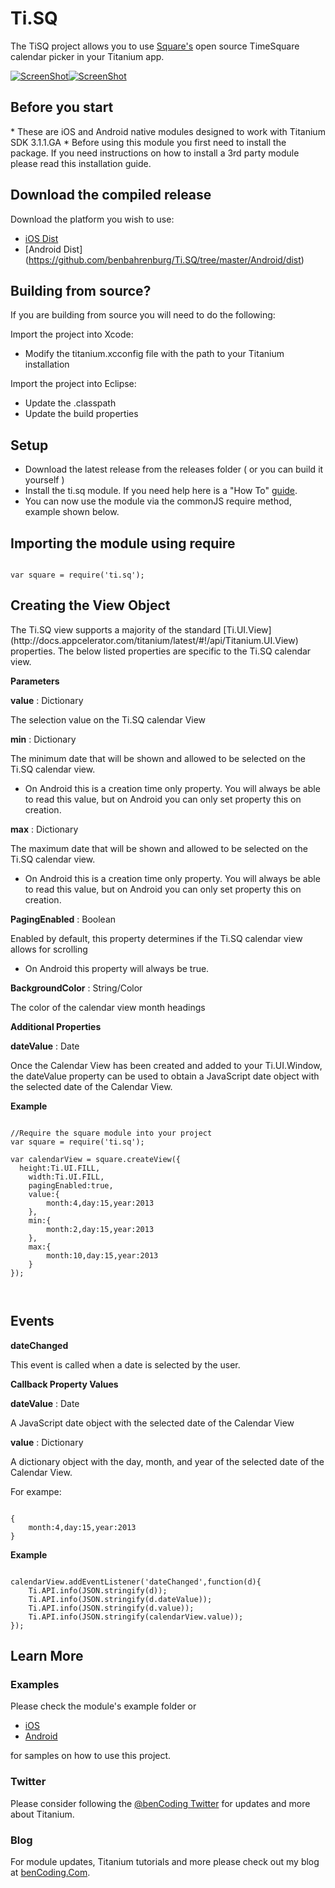 <h1>Ti.SQ</h1>

The TiSQ project allows you to use [Square's](http://square.github.io) open source TimeSquare calendar picker in your Titanium app.

[![ScreenShot](https://raw.github.com/benbahrenburg/Ti.SQ/master/Screenshots/ios_youtube.png)](http://www.youtube.com/watch?v=HKy7pTjiRx8)[![ScreenShot](https://raw.github.com/benbahrenburg/Ti.SQ/master/Screenshots/android_youtube.png)](http://www.youtube.com/watch?v=TjwuddPEzN8)


<h2>Before you start</h2>
* These are iOS and Android native modules designed to work with Titanium SDK 3.1.1.GA
* Before using this module you first need to install the package. If you need instructions on how to install a 3rd party module please read this installation guide.

<h2>Download the compiled release</h2>

Download the platform you wish to use:

* [iOS Dist](https://github.com/benbahrenburg/Ti.SQ/tree/master/iOS/dist)
* [Android Dist] (https://github.com/benbahrenburg/Ti.SQ/tree/master/Android/dist)

<h2>Building from source?</h2>

If you are building from source you will need to do the following:

Import the project into Xcode:

* Modify the titanium.xcconfig file with the path to your Titanium installation

Import the project into Eclipse:

* Update the .classpath
* Update the build properties

<h2>Setup</h2>

* Download the latest release from the releases folder ( or you can build it yourself )
* Install the ti.sq module. If you need help here is a "How To" [guide](https://wiki.appcelerator.org/display/guides/Configuring+Apps+to+Use+Modules). 
* You can now use the module via the commonJS require method, example shown below.

<h2>Importing the module using require</h2>
<pre><code>
var square = require('ti.sq');
</code></pre>

<h2>Creating the View Object</h2>
The Ti.SQ view supports a majority of the standard [Ti.UI.View](http://docs.appcelerator.com/titanium/latest/#!/api/Titanium.UI.View) properties.  The below listed properties are specific to the Ti.SQ calendar view.

<b>Parameters</b>

<b>value</b> : Dictionary

The selection value on the Ti.SQ calendar View

<b>min</b> : Dictionary

The minimum date that will be shown and allowed to be selected on the Ti.SQ calendar view. 

* On Android this is a creation time only property. You will always be able to read this value, but on Android you can only set property this on creation.

<b>max</b> : Dictionary

The maximum date that will be shown and allowed to be selected on the Ti.SQ calendar view. 

* On Android this is a creation time only property. You will always be able to read this value, but on Android you can only set property this on creation.

<b>PagingEnabled</b> : Boolean

Enabled by default, this property determines if the Ti.SQ calendar view allows for scrolling

* On Android this property will always be true.

<b>BackgroundColor</b> : String/Color

The color of the calendar view month headings


<b>Additional Properties</b>

<b>dateValue</b> : Date

Once the Calendar View has been created and added to your Ti.UI.Window, the dateValue property can be used to obtain a JavaScript date object with the selected date of the Calendar View.

<b>Example</b>
<pre><code>
//Require the square module into your project
var square = require('ti.sq');

var calendarView = square.createView({
  height:Ti.UI.FILL,
	width:Ti.UI.FILL,
	pagingEnabled:true,
	value:{
		month:4,day:15,year:2013
	},		
	min:{
		month:2,day:15,year:2013
	},
	max:{
		month:10,day:15,year:2013
	}
});


</code></pre>


<h2>Events</h2>

<b>dateChanged</b>

This event is called when a date is selected by the user.

<b>Callback Property Values</b>

<b>dateValue</b> : Date

A JavaScript date object with the selected date of the Calendar View

<b>value</b> : Dictionary

A dictionary object with the day, month, and year of the selected date of the Calendar View. 

For exampe:

<pre><code>
{
	month:4,day:15,year:2013
}
</code></pre>


<b>Example</b>
<pre><code>
calendarView.addEventListener('dateChanged',function(d){
	Ti.API.info(JSON.stringify(d));
	Ti.API.info(JSON.stringify(d.dateValue));
	Ti.API.info(JSON.stringify(d.value));
	Ti.API.info(JSON.stringify(calendarView.value));
});
</code></pre>

<h2>Learn More</h2>

<h3>Examples</h3>
Please check the module's example folder or 


* [iOS](https://github.com/benbahrenburg/Ti.SQ/tree/master/iOS/example) 
* [Android](https://github.com/benbahrenburg/Ti.SQ/tree/master/Android/Module/example)

for samples on how to use this project.

<h3>Twitter</h3>

Please consider following the [@benCoding Twitter](http://www.twitter.com/benCoding) for updates 
and more about Titanium.

<h3>Blog</h3>

For module updates, Titanium tutorials and more please check out my blog at [benCoding.Com](http://benCoding.com).
